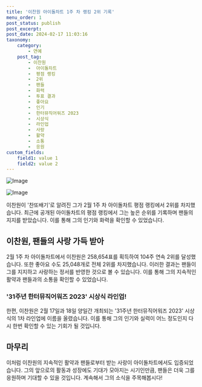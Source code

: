 ```yaml
---
title: '이찬원 아이돌차트 1주 차 랭킹 2위 기록'
menu_order: 1
post_status: publish
post_excerpt: 
post_date: 2024-02-17 11:03:16
taxonomy:
    category:
        - 연예
    post_tag:
        - 이찬원
        -  아이돌차트
        -  평점 랭킹
        -  2위
        -  팬들
        -  화력
        -  투표 결과
        -  좋아요
        -  인기
        -  한터뮤직어워즈 2023
        -  시상식
        -  라인업
        -  사랑
        -  활약
        -  소통
        -  응원
custom_fields:
    field1: value 1
    field2: value 2
---
```


![Image](https://ssl.pstatic.net/mimgnews/image/311/2024/02/11/0001690491_001_20240211070104014.jpg?type=w540)

![Image](https://mimgnews.pstatic.net/image/311/2024/02/11/0001690491_002_20240211070104053.jpg?type=w540)

이찬원이 '찬또배기'로 알려진 그가 2월 1주 차 아이돌차트 평점 랭킹에서 2위를 차지했습니다. 최근에 공개된 아이돌차트의 평점 랭킹에서 그는 높은 순위를 기록하며 팬들의 지지를 받았습니다. 이를 통해 그의 인기와 화력을 확인할 수 있었습니다.
## 이찬원, 팬들의 사랑 가득 받아
2월 1주 차 아이돌차트에서 이찬원은 258,654표를 획득하여 104주 연속 2위를 달성했습니다. 또한 좋아요 수도 25,048개로 전체 2위를 차지했습니다. 이러한 결과는 팬들이 그를 지지하고 사랑하는 정서를 반영한 것으로 볼 수 있습니다. 이를 통해 그의 지속적인 활약과 팬들과의 소통을 확인할 수 있었습니다.
### '31주년 한터뮤직어워즈 2023' 시상식 라인업!
한편, 이찬원은 2월 17일과 18일 양일간 개최되는 '31주년 한터뮤직어워즈 2023' 시상식의 1차 라인업에 이름을 올렸습니다. 이를 통해 그의 인기와 실력이 어느 정도인지 다시 한번 확인할 수 있는 기회가 될 것입니다.
## 마무리
이처럼 이찬원의 지속적인 활약과 팬들로부터 받는 사랑이 아이돌차트에서도 입증되었습니다. 그의 앞으로의 활동과 성장에도 기대가 모아지는 시기인만큼, 팬들은 더욱 그를 응원하며 기대할 수 있을 것입니다. 계속해서 그의 소식을 주목해봅시다!
